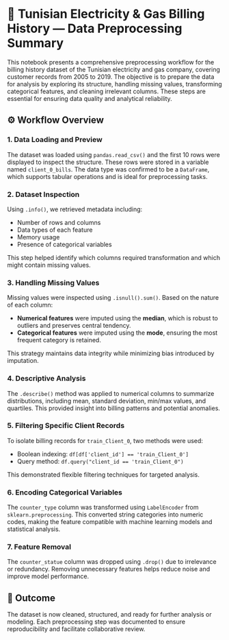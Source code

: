 # 🧾 Tunisian Electricity & Gas Billing History — Data Preprocessing Summary

This notebook presents a comprehensive preprocessing workflow for the billing history dataset of the Tunisian electricity and gas company, covering customer records from 2005 to 2019. The objective is to prepare the data for analysis by exploring its structure, handling missing values, transforming categorical features, and cleaning irrelevant columns. These steps are essential for ensuring data quality and analytical reliability.

## ⚙️ Workflow Overview

### 1. Data Loading and Preview
The dataset was loaded using `pandas.read_csv()` and the first 10 rows were displayed to inspect the structure. These rows were stored in a variable named `client_0_bills`. The data type was confirmed to be a `DataFrame`, which supports tabular operations and is ideal for preprocessing tasks.

### 2. Dataset Inspection
Using `.info()`, we retrieved metadata including:
- Number of rows and columns
- Data types of each feature
- Memory usage
- Presence of categorical variables

This step helped identify which columns required transformation and which might contain missing values.

### 3. Handling Missing Values
Missing values were inspected using `.isnull().sum()`. Based on the nature of each column:
- **Numerical features** were imputed using the **median**, which is robust to outliers and preserves central tendency.
- **Categorical features** were imputed using the **mode**, ensuring the most frequent category is retained.

This strategy maintains data integrity while minimizing bias introduced by imputation.

### 4. Descriptive Analysis
The `.describe()` method was applied to numerical columns to summarize distributions, including mean, standard deviation, min/max values, and quartiles. This provided insight into billing patterns and potential anomalies.

### 5. Filtering Specific Client Records
To isolate billing records for `train_Client_0`, two methods were used:
- Boolean indexing: `df[df['client_id'] == 'train_Client_0']`
- Query method: `df.query("client_id == 'train_Client_0")`

This demonstrated flexible filtering techniques for targeted analysis.

### 6. Encoding Categorical Variables
The `counter_type` column was transformed using `LabelEncoder` from `sklearn.preprocessing`. This converted string categories into numeric codes, making the feature compatible with machine learning models and statistical analysis.

### 7. Feature Removal
The `counter_statue` column was dropped using `.drop()` due to irrelevance or redundancy. Removing unnecessary features helps reduce noise and improve model performance.

## 📌 Outcome

The dataset is now cleaned, structured, and ready for further analysis or modeling. Each preprocessing step was documented to ensure reproducibility and facilitate collaborative review. 